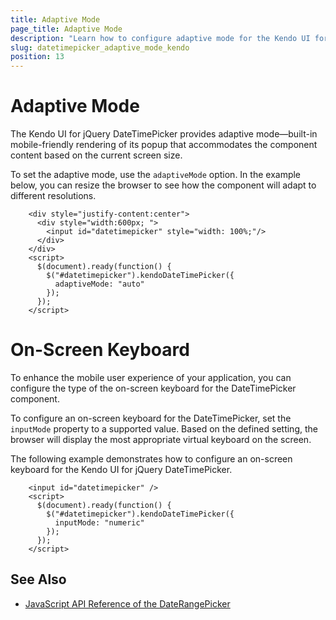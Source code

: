 ```yaml
---
title: Adaptive Mode
page_title: Adaptive Mode
description: "Learn how to configure adaptive mode for the Kendo UI for jQuery DateTimePicker component."
slug: datetimepicker_adaptive_mode_kendo
position: 13
---
```


# Adaptive Mode

The Kendo UI for jQuery DateTimePicker provides adaptive mode&mdash;built-in mobile-friendly rendering of its popup that accommodates the component content based on the current screen size.

To set the adaptive mode, use the `adaptiveMode` option. In the example below, you can resize the browser to see how the component will adapt to different resolutions.

```dojo
    <div style="justify-content:center">
      <div style="width:600px; ">
        <input id="datetimepicker" style="width: 100%;"/>
      </div>
    </div>
    <script>
      $(document).ready(function() {
        $("#datetimepicker").kendoDateTimePicker({
          adaptiveMode: "auto"
        });
      });
    </script>
```

# On-Screen Keyboard

To enhance the mobile user experience of your application, you can configure the type of the on-screen keyboard for the DateTimePicker component.

To configure an on-screen keyboard for the DateTimePicker, set the `inputMode` property to a supported value. Based on the defined setting, the browser will display the most appropriate virtual keyboard on the screen.

The following example demonstrates how to configure an on-screen keyboard for the Kendo UI for jQuery DateTimePicker.

```dojo
    <input id="datetimepicker" />        
    <script>
      $(document).ready(function() {
        $("#datetimepicker").kendoDateTimePicker({
          inputMode: "numeric"         
        });
      });
    </script>
```

## See Also

* [JavaScript API Reference of the DateRangePicker](/api/javascript/ui/daterangepicker)